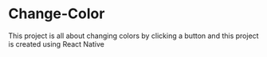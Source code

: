# Change-Color
This project is all about changing colors by clicking a button and this project is created using React Native 
